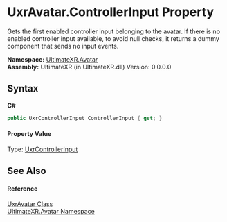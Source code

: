 # UxrAvatar.ControllerInput Property 
 

Gets the first enabled controller input belonging to the avatar. If there is no enabled controller input available, to avoid null checks, it returns a dummy component that sends no input events.

**Namespace:**&nbsp;<a href="N_UltimateXR_Avatar">UltimateXR.Avatar</a><br />**Assembly:**&nbsp;UltimateXR (in UltimateXR.dll) Version: 0.0.0.0

## Syntax

**C#**<br />
``` C#
public UxrControllerInput ControllerInput { get; }
```


#### Property Value
Type: <a href="T_UltimateXR_Devices_UxrControllerInput">UxrControllerInput</a>

## See Also


#### Reference
<a href="T_UltimateXR_Avatar_UxrAvatar">UxrAvatar Class</a><br /><a href="N_UltimateXR_Avatar">UltimateXR.Avatar Namespace</a><br />